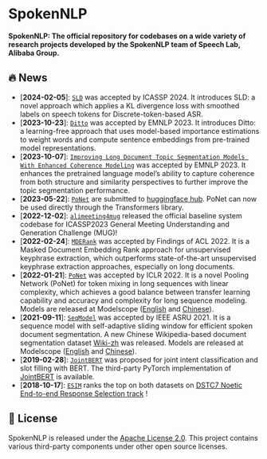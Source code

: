 # SpokenNLP

**SpokenNLP: The official repository for codebases on a wide variety of research projects developed by the SpokenNLP team of Speech Lab, Alibaba Group.**


## 🔥 News
- [**2024-02-05**]: [`SLD`](https://github.com/alibaba-damo-academy/SpokenNLP/tree/main/sld) was accepted by ICASSP 2024. It introduces SLD: a novel approach which applies a KL divergence loss with smoothed labels on speech tokens for Discrete-token-based ASR.
- [**2023-10-23**]: [`Ditto`](https://github.com/alibaba-damo-academy/SpokenNLP/tree/main/ditto) was accepted by EMNLP 2023. It introduces Ditto: a learning-free approach that uses model-based importance estimations to weight words and compute sentence embeddings from pre-trained model representations.
- [**2023-10-07**]: [`Improving Long Document Topic Segmentation Models With Enhanced Coherence Modeling`](https://github.com/alibaba-damo-academy/SpokenNLP/tree/main/emnlp2023-topic_segmentation) was accepted by EMNLP 2023. It enhances the pretrained language model’s ability to capture coherence from both structure and similarity perspectives to further improve the topic segmentation performance.
- [**2023-05-22**]: [`PoNet`](https://github.com/lxchtan/ponet) are submitted to [huggingface hub](https://huggingface.co/chtan/ponet-base-uncased). PoNet can now be used directly through the Transformers library. 
- [**2022-12-02**]: [`alimeeting4mug`](alimeeting4mug) released the official baseline system codebase for ICASSP2023 General Meeting Understanding and Generation Challenge (MUG)!
- [**2022-02-24**]: [`MDERank`](https://github.com/linhanz/mderank) was accepted by Findings of ACL 2022. It is a Masked Document Embedding Rank approach for unsupervised keyphrase extraction, which outperforms state-of-the-art unsupervised keyphrase extraction approaches, especially on long documents. 
- [**2022-01-21**]: [`PoNet`](https://github.com/lxchtan/ponet) was accepted by ICLR 2022. It is a novel Pooling Network (PoNet) for token mixing in long sequences with linear complexity, which achieves a good balance between transfer learning capability and accuracy and complexity for long sequence modeling. Models are released at Modelscope ([English](https://modelscope.cn/models/damo/nlp_ponet_fill-mask_english-base/summary) and [Chinese](https://modelscope.cn/models/damo/nlp_ponet_fill-mask_chinese-base/summary)).
- [**2021-09-11**]: [`SeqModel`](https://arxiv.org/abs/2107.09278) was accepted by IEEE ASRU 2021. It is a sequence model with self-adaptive sliding window for efficient spoken document segmentation. A new Chinese Wikipedia-based document segmentation dataset [Wiki-zh](https://drive.google.com/file/d/11T7xJSDvkhZHebTbIiFta2gJza-h5gNR/view) was released. Models are released at Modelscope ([English](https://modelscope.cn/models/damo/nlp_bert_document-segmentation_english-base/summary) and [Chinese](https://modelscope.cn/models/damo/nlp_bert_document-segmentation_chinese-base/summary)).
- [**2019-02-28**]: [`JointBERT`](https://arxiv.org/abs/1902.10909) was proposed for joint intent classification and slot filling with BERT. The third-party PyTorch implementation of [JointBERT](https://github.com/monologg/JointBERT) is available.
- [**2018-10-17**]: [`ESIM`](https://github.com/alibaba/esim-response-selection) ranks the top on both datasets on [DSTC7 Noetic End-to-end Response Selection track](http://workshop.colips.org/dstc7/call.html) !

## 📝 License

SpokenNLP is released under the [Apache License 2.0](LICENSE). This project contains various third-party components under other open source licenses. 


